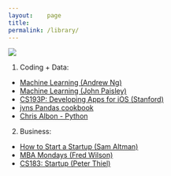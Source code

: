 ```yaml
---
layout:    page
title:     
permalink: /library/
---
```


![](https://cdn-images-1.medium.com/max/1600/1*ZPmJDuuKeTanovNPQ3rjEg.png)
<br/>
1. Coding + Data:
  - [Machine Learning (Andrew Ng)](https://www.coursera.org/learn/machine-learning?siteID=SAyYsTvLiGQ-lDQByUB4kHcDUkQvunWcUA&utm_content=10&utm_medium=partners&utm_source=linkshare&utm_campaign=SAyYsTvLiGQ) 
  - [Machine Learning (John Paisley)](https://www.class-central.com/mooc/7231/edx-machine-learning)
  - [CS193P: Developing Apps for iOS (Stanford)]()
  - [jvns Pandas cookbook](https://github.com/jvns/pandas-cookbook)
  - [Chris Albon - Python](https://chrisalbon.com/#Python)
2. Business:
  - [How to Start a Startup (Sam Altman)](http://startupclass.samaltman.com)
  - [MBA Mondays (Fred Wilson)](http://avc.com/archive/#mba_mondays_archive)
  - [CS183: Startup (Peter Thiel)](http://blakemasters.com/peter-thiels-cs183-startup)

<br/>
<br/>
<br/>
<br/>
<br/>
<br/>
<br/>
<br/>
<br/>
<br/>
<br/>
